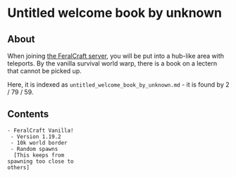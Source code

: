 # Untitled welcome book by unknown

## About
When joining [the FeralCraft server](http://www.feralcraft.me), you will be put into a hub-like area with teleports. By the vanilla survival world warp, there is a book on a lectern that cannot be picked up.

Here, it is indexed as `untitled_welcome_book_by_unknown.md` - it is found by 2 / 79 / 59.

## Contents
```
- FeralCraft Vanilla!
 - Version 1.19.2
 - 10k world border
 - Random spawns
  [This keeps from
spawning too close to
others]
```